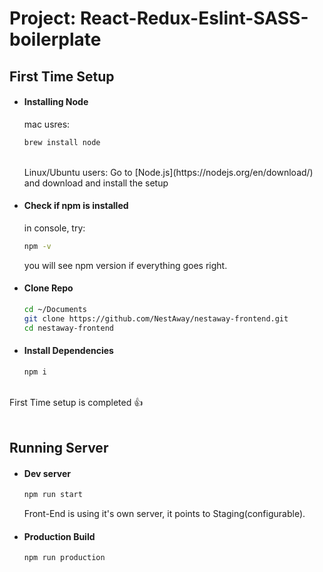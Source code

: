 # Project: React-Redux-Eslint-SASS-boilerplate


## First Time Setup


- #### Installing Node

    mac usres:
    ```sh
    brew install node
    ```
    <br />
    Linux/Ubuntu users:
    Go to [Node.js](https://nodejs.org/en/download/) and download and install the setup

- #### Check if npm is installed
    in console, try:
    ```sh
    npm -v
    ```
    you will see npm version if everything goes right.

- #### Clone Repo
    ```sh
    cd ~/Documents
    git clone https://github.com/NestAway/nestaway-frontend.git
    cd nestaway-frontend
    ```

- #### Install Dependencies
    ````sh
    npm i
    ````
<br />
        First Time setup is completed 👍 

<br/>
<br/>

## Running Server

- #### Dev server
    ```sh
    npm run start
    ```
    Front-End is using it's own server, it points to Staging(configurable).

- #### Production Build
    ```sh
    npm run production
    ```
